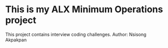# This is my ALX Minimum Operations project
This project contains interview coding challenges.
Author: Nsisong Akpakpan
